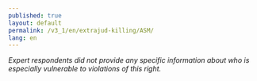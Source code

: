 ```yaml
---
published: true
layout: default
permalink: /v3_1/en/extrajud-killing/ASM/
lang: en
---
```

_Expert respondents did not provide any specific information about who is especially vulnerable to violations of this right._
